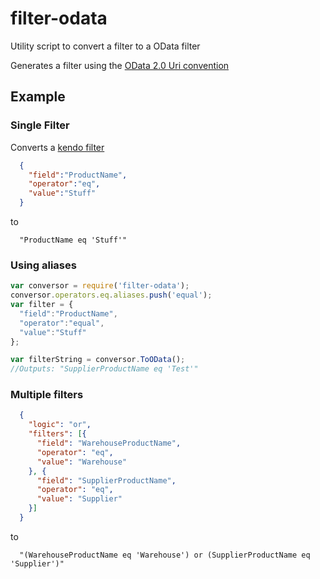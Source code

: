 # filter-odata
Utility script to convert a filter to a OData filter

Generates a filter using the [OData 2.0 Uri convention](http://www.odata.org/documentation/odata-version-2-0/uri-conventions/)

## Example

### Single Filter
Converts a [kendo filter](http://docs.telerik.com/kendo-ui/api/javascript/data/datasource#configuration-filter)
```json
  {
    "field":"ProductName",
    "operator":"eq",
    "value":"Stuff"
  }
```
to
```
  "ProductName eq 'Stuff'"
```
### Using aliases

```javascript
var conversor = require('filter-odata');
conversor.operators.eq.aliases.push('equal');
var filter = {
  "field":"ProductName",
  "operator":"equal",
  "value":"Stuff"
};

var filterString = conversor.ToOData();
//Outputs: "SupplierProductName eq 'Test'"
```
### Multiple filters

```json
  {
    "logic": "or",
    "filters": [{
      "field": "WarehouseProductName",
      "operator": "eq",
      "value": "Warehouse"
    }, {
      "field": "SupplierProductName",
      "operator": "eq",
      "value": "Supplier"
    }]
  }
```
to
```
  "(WarehouseProductName eq 'Warehouse') or (SupplierProductName eq 'Supplier')"
```
